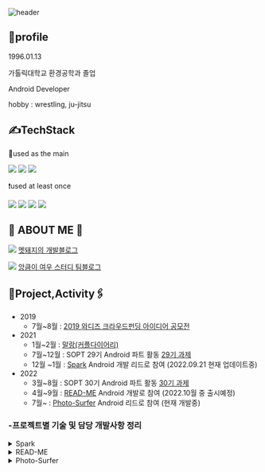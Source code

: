 
![header](https://capsule-render.vercel.app/api?type=cylinder&color=4cd137&height300&section=header&text=창환's%20GIT&fontSize=60)


🐷profile
-
1996.01.13

가톨릭대학교 환경공학과 졸업

Android Developer

hobby : wrestling, ju-jitsu

✍️TechStack
-
 📌used as the main
   
<img src="https://img.shields.io/badge/Android-3DDC84?style=for-the-badge&logo=Android&logoColor=white"> <img src="https://img.shields.io/badge/Kotlin-7F52FF?style=for-the-badge&logo=Kotlin&logoColor=white"> <img src="https://img.shields.io/badge/Java-40739e?style=for-the-badge&logo=&logoColor=white">

❗️used at least once

<img src="https://img.shields.io/badge/JavaScript-F7DF1E?style=for-the-badge&logo=JavaScript&logoColor=white"> <img src="https://img.shields.io/badge/Html-E34F26?style=for-the-badge&logo=HTML5&logoColor=white"> <img src="https://img.shields.io/badge/CSS-1572B6?style=for-the-badge&logo=CSS3&logoColor=white"> <img src="https://img.shields.io/badge/Vue-FC08D?style=for-the-badge&logo=Vue.js&logoColor=white">



🐗 ABOUT ME 🐗
-
<a href="https://mccoy-devloper.tistory.com/" target="_blank"><img src="https://img.shields.io/badge/Tistory Blog-000000?style=flat-square&logo=Tistory&logoColor=white"/></a> [멧돼지의 개발블로그](https://mccoy-devloper.tistory.com/)

<a href="https://caf-android.tistory.com/" target="_blank"><img src="https://img.shields.io/badge/Tistory Blog-7f8fa6?style=flat-square&logo=Tistory&logoColor=white"/></a> [앙큼이 여우 스터디 팀블로그](https://caf-android.tistory.com/)

📎Project,Activity🖇
-
-   2019
    -   7월~8월 :  [2019 와디즈 크라우드펀딩 아이디어 공모전](https://www.venturesquare.net/789592)
-   2021
    -   1월~2월 :  [말랑(커플다이어리)](https://github.com/tnvnfdla1214/Malang)
    -   7월~12월 : SOPT 29기 Android 파트 활동 [29기 과제](https://github.com/29th-WE-SOPT-Android-Part/Android-Changhwan)
    -   12월 ~1월 : [Spark](https://github.com/TeamSparker) Android 개발 리드로 참여 (2022.09.21 현재 업데이트중)
-   2022
    -   3월~8월 :  SOPT 30기 Android 파트 활동 [30기 과제](https://github.com/macbook-plz-30th-THE-SOPT-android-team4/30th-ChangHwan)
    -   4월~9월 :  [READ-ME](https://github.com/TEAM-README) Android 개발로 참여 (2022.10월 중 출시예정)
    -   7월~ :  [Photo-Surfer](https://github.com/TeamPhotoSurfer) Android 리드로 참여 (현재 개발중)
 
### -프로젝트별 기술 및 담당 개발사항 정리
<details>
<summary>Spark</summary>
<div markdown="1">

프로젝트 1줄 설명 : 친구와 함께하는 66일간의 습관 형성 서비스!

### 👉 **프로젝트 스펙 명시**

> 아키텍쳐 패턴 : MVVM
> 
> 디자인 패턴 : Repository Pattern(통신 시), Observer Pattern(Livedata), Delegation Pattern 
> 
> AAC : Databinding, Livedata, ViewModel, ViewPager2
> 
> 통신 : OkHttp3, Retrofit2
> 
> Async Task : Coroutine
> 
> Third Party Library : Glide
> 
> 협업 : Git flow
> 
> DI : Hilt

### 담당 개발 사항
>-아래 작성한 flow들을 개발하였고 그 중 특징적인 것들을 정리해 보았습니다.

> 2-1홈화면
> 
> -홈화면 습관방 별 상태값에 따른 뷰 분기처리 
> 
> -홈 각 토스트,버튼 애니메이션처리
> 
> -상태값에 따라 다이얼로그를 통한 정보전달
> 
> -무한스크롤 구현으로 부드러운 사용성 제공

> 2-2습관방 생성
> 
> -습관방을 종류별로 생성할수있도록 분기처리
> 
> -사용자와 상호작용하도록 중간페이지 구성
> 
> -요소별 애니메이션 적용으로 부드러운 사용성 제공

> 2-3코드로 참여
> 
> -다이얼로그를 통한 코드입력처리
> 
> -서버의 에러메시지를 받아서 화면에 띄워주는 네트워크 통신처리(네트워크 상황(오류)별 분기처리)

> 2-4대기방
> 
> -glide를 통한 이미지처리 
> 
> -사용자와 상호작용할수있는 info 버튼 구현

> 2-5목표작성
> 
> -object animator 를 통한 edittext 포커스시 화면전환 구현


</div>
</details>

<details>
<summary>READ-ME</summary>
<div markdown="1">

프로젝트 1줄 설명 : 사람들과 공유하는 독서록 서비스

### 👉 **프로젝트 스펙 명시**
> 아키텍쳐 패턴 : MVVM
> 
> 디자인 패턴 :  Repository Pattern, Observer Pattern(Livedata), Delegation Pattern, Multi Module
> 
> AAC : Databinding, Livedata, ViewModel, Navigation
> 
> 통신 : OkHttp3, Retrofit2
> 
> Async Task : Coroutine(Flow)
> 
> Third Party Library : coil, Timber
> 
> 협업 : Git flow
> 
> DI : Hilt

### 담당 개발 사항
>  아래 작성한 flow들을 개발하였고 그중 특징적인 것들을 정리해보았습니다.

> 각종 기초세팅 -> style guide,패키징,text style 등등 

> DI 기초 세팅 모듈 관련 세팅

> 오류처리를 자세하게 작성하기위해 retrofit 의 callAdapter를 커스텀 오류처리의 다양화,오류처리 관련 코드의 가독성을 좋게 만듬
>
> [사용기술을 정리한 글](https://mccoy-devloper.tistory.com/58?category=494185).

> 소셜 로그인 네이버 카카오 및 로그인 관련 전반적인 토큰관리 코드 작성 401관련 에러 coroutine exception handler 를 통한 처리
> 
> [코드를 정리한 글](https://mccoy-devloper.tistory.com/59?category=494185)

> 네이버 책검색 api 연동 

> 닉네임 설정뷰
> 
>네임 설정뷰 작업 정규표현식을 통한 규칙부여

> 책검색 뷰
> 
>네이버 책검색 api 연동시 다양하게 들어오는 null 값 처리 및 오류사항 대응 

> 글쓰기 뷰
>  
>여러 화면을 거쳐서 통신을 한번에 해야하므로 ActivityViewModel 을 사용 처리

</div>
</details>


<details>
<summary>Photo-Surfer</summary>
<div markdown="1">

프로젝트 1줄 설명 : 사진에 태그를 달아서 관리해보자!!

### 아직 기초적인 개발만 시작한 프로젝트

### 👉 **프로젝트 스펙 명시**
> 아키텍쳐 패턴 : MVVM
> 
> 디자인 패턴 :  Repository Pattern, Observer Pattern(Livedata), Delegation Pattern, Multi Module
> 
> AAC : Databinding, Livedata, ViewModel, Navigation
> 
> 통신 : OkHttp3, Retrofit2
> 
> Async Task : Coroutine
> 
> Third Party Library : Glide, Timber
> 
> 협업 : Git flow
> 
> DI : Hilt

### 담당 개발 사항
>  아래 작성한 flow들을 개발하였고 그중 특징적인 것들을 정리해보았습니다.

> 멀티모듈 기초세팅

> 기타 유틸 세팅,timber,hilt등 기초세팅

> 푸시 알림 기능 구현

> 소셜로그인 및 로그인 관련 토근 작업 기초세팅

> 화면 전환용 navigator 로직 세팅

> [포토서퍼 모듈 의존성 관계도](https://www.notion.so/go-photosurfer/eab5d5b6eb244cad8999b013dc1db180).


</div>
</details>

